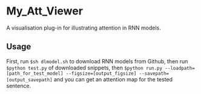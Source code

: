 # My_Att_Viewer
A visualisation plug-in for illustrating attention in RNN models.
## Usage
First, run `$sh dlmodel.sh` to download RNN models from Github, then run `$python test.py` of downloaded snippets, then `$python run.py --loadpath=[path_for_test_model] --figsize=[output_figsize] --savepath=[output_savepath]` and you can get an attention map for the tested sentence.
